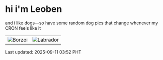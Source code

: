 # hi i'm Leoben

and i like dogs—so have some random dog pics that change whenever my CRON feels like it

|  |  |
|--------|----------|
| ![Borzoi](https://random-dog-vercel.vercel.app/api/random-borzoi?v=1757533956) | ![Labrador](https://random-dog-vercel.vercel.app/api/random-labrador?v=1757533956) |

Last updated: 2025-09-11 03:52 PHT
